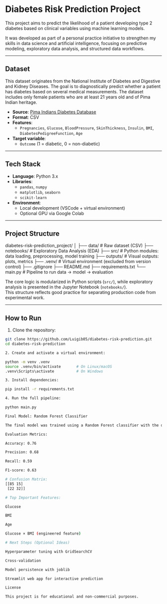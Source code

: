 # Diabetes Risk Prediction Project

This project aims to predict the likelihood of a patient developing type 2 diabetes based on clinical variables using machine learning models.

It was developed as part of a personal practice initiative to strengthen my skills in data science and artificial intelligence, focusing on predictive modeling, exploratory data analysis, and structured data workflows.

---

## Dataset

This dataset originates from the National Institute of Diabetes and Digestive and Kidney Diseases. The goal is to diagnostically predict whether a patient has diabetes based on several medical measurements. The dataset includes only female patients who are at least 21 years old and of Pima Indian heritage.

- **Source**: [Pima Indians Diabetes Database](https://www.kaggle.com/datasets/uciml/pima-indians-diabetes-database)
- **Format**: CSV
- **Features**:
  - `Pregnancies`, `Glucose`, `BloodPressure`, `SkinThickness`, `Insulin`, `BMI`, `DiabetesPedigreeFunction`, `Age`
- **Target variable**:
  - `Outcome` (1 = diabetic, 0 = non-diabetic)

---

## Tech Stack

- **Language**: Python 3.x
- **Libraries**:
  - `pandas`, `numpy`
  - `matplotlib`, `seaborn`
  - `scikit-learn`
- **Environment**:
  - Local development (VSCode + virtual environment)
  - Optional GPU via Google Colab

---

## Project Structure

diabetes-risk-prediction_project/
│
├── data/ # Raw dataset (CSV)
├── notebooks/ # Exploratory Data Analysis (EDA)
├── src/ # Python modules: data loading, preprocessing, model training
├── outputs/ # Visual outputs: plots, metrics
├── .venv/ # Virtual environment (excluded from version control)
├── .gitignore
├── README.md
├── requirements.txt
└── main.py # Pipeline to run data → model → evaluation

The core logic is modularized in Python scripts (`src/`), while exploratory analysis is presented in the Jupyter Notebook (`notebooks/`).  
This structure reflects good practice for separating production code from experimental work.


---

## How to Run

1. Clone the repository:

```bash
git clone https://github.com/Luigib05/diabetes-risk-prediction.git
cd diabetes-risk-prediction

2. Create and activate a virtual environment:

python -m venv .venv
source .venv/bin/activate       # On Linux/macOS
.venv\Scripts\activate          # On Windows

3. Install dependencies:

pip install -r requirements.txt

4. Run the full pipeline:

python main.py

Final Model: Random Forest Classifier

The final model was trained using a Random Forest classifier with the default configuration. Performance was evaluated on a holdout test set.

Evaluation Metrics:

Accuracy: 0.76

Precision: 0.68

Recall: 0.59

F1-score: 0.63

# Confusion Matrix:
[[85 15]
 [22 32]]

# Top Important Features:

Glucose

BMI

Age

Glucose × BMI (engineered feature)

# Next Steps (Optional Ideas)

Hyperparameter tuning with GridSearchCV

Cross-validation

Model persistence with joblib

Streamlit web app for interactive prediction

License

This project is for educational and non-commercial purposes.